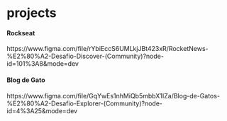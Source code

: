 # projects

<h4>Rockseat</h4>
<p>https://www.figma.com/file/rYbiEccS6UMLkjJBt423xR/RocketNews-%E2%80%A2-Desafio-Discover-(Community)?node-id=101%3A8&mode=dev</p>

<h4>Blog de Gato</h4>
<p>https://www.figma.com/file/GqYwEs1nhMiQb5mbbX1IZa/Blog-de-Gatos-%E2%80%A2-Desafio-Explorer-(Community)?node-id=4%3A25&mode=dev</p>
